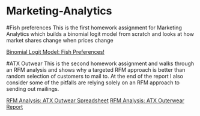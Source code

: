 # Marketing-Analytics

#Fish preferences
This is the first homework assignment for Marketing Analytics which builds a binomial logit model from scratch and looks at how market shares change when prices change

[Binomial Logit Model: Fish Preferences!](https://github.com/DavisTownsend/Marketing-Analytics/blob/master/fish%20preferences.xlsx)


#ATX Outwear
This is the second homework assignment and walks through an RFM analysis and shows why a targeted RFM approach is better than random selection of customers to mail to. At the end of the report I also consider some of the pitfalls are relying solely on an RFM approach to sending out mailings.

[RFM Analysis: ATX Outwear Spreadsheet](https://github.com/DavisTownsend/Marketing-Analytics/blob/master/ATX_Outerwear_Market_Rollout_Data.xlsx)
[RFM Analysis: ATX Outerwear Report](https://github.com/DavisTownsend/Marketing-Analytics/blob/master/ATX%20Outerwear%20report.docx)
